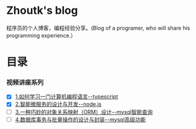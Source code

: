 # Zhoutk's blog
程序员的个人博客，编程经验分享。(Blog of a programer,  who will share his  programming experience.）

# 目录
### 视频讲座系列
- [x] [1.如何学习一门计算机编程语言--typescript](https://github.com/zhoutk/blog/blob/master/video/ts_base.md)
- [x] [2.智能微服务的设计与开发--node.js](https://github.com/zhoutk/blog/blob/master/video/ts_rest.md)
- [ ] [3.一种巧妙的对象关系映射（ORM）设计--mysql智能查询](https://github.com/zhoutk/blog//blob/master/mysql_query.md)
- [ ] [4.数据库事务与批量操作的设计与封装--mysql高级功能](https://github.com/zhoutk/blog/blob/master/mysql_advance.md)
